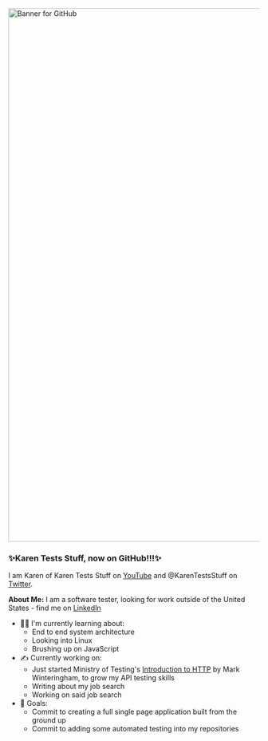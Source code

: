 <img width="1069" alt="Banner for GitHub" src="https://user-images.githubusercontent.com/57691657/176987172-62a42b5c-3932-40f2-9b1e-e3e98ca287f7.png">

### ✨Karen Tests Stuff, now on GitHub!!!✨
I am Karen of Karen Tests Stuff on [YouTube](https://www.youtube.com/channel/UCaILiR0XEzf0Y1QvibzybCQ) and @KarenTestsStuff on [Twitter](https://twitter.com/KarenTestsStuff). 

**About Me:** I am a software tester, looking for work outside of the United States - find me on [LinkedIn](https://www.linkedin.com/in/karentestsstuff/)
- 👩‍💻 I'm currently learning about:
  - End to end system architecture
  - Looking into Linux
  - Brushing up on JavaScript
- ✍️ Currently working on:
  - Just started Ministry of Testing's [Introduction to HTTP](https://www.ministryoftesting.com/dojo/courses/introduction-to-http) by Mark Winteringham, to grow my API testing skills
  - Writing about my job search
  - Working on said job search
- 🥺 Goals:
  - Commit to creating a full single page application built from the ground up
  - Commit to adding some automated testing into my repositories
